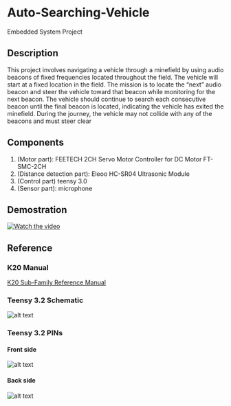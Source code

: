 # Auto-Searching-Vehicle
Embedded System Project
## Description
This project involves navigating a vehicle through a minefield by using audio
beacons of fixed frequencies located throughout the field. The vehicle will start at a fixed
location in the field. The mission is to locate the “next” audio beacon and steer the vehicle
toward that beacon while monitoring for the next beacon. The vehicle should continue to
search each consecutive beacon until the final beacon is located, indicating the vehicle has
exited the minefield. During the journey, the vehicle may not collide with any of the beacons
and must steer clear

## Components
1. (Motor part): FEETECH 2CH Servo Motor Controller for DC Motor FT-SMC-2CH
2. (Distance detection part): Eleoo HC-SR04 Ultrasonic Module
3. (Control part) teensy 3.0 
4. (Sensor part): microphone
## Demostration
[![Watch the video](https://i.imgur.com/vKb2F1B.png)](https://youtu.be/odqYxbhW_Ps)

## Reference

### K20 Manual
[K20 Sub-Family Reference Manual](https://www.nxp.com/docs/en/reference-manual/K20P64M72SF1RM.pdf)

### Teensy 3.2 Schematic
![alt text](https://www.pjrc.com/teensy/schematic32.gif)

### Teensy 3.2 PINs
#### Front side
![alt text](https://www.pjrc.com/teensy/card7a_rev1.png)
#### Back side
![alt text](https://www.pjrc.com/teensy/card7b_rev1.png)
